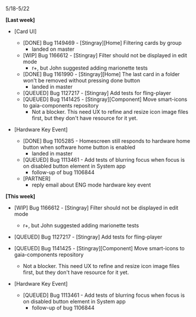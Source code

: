 5/18-5/22

**[Last week]**
* [Card UI]
  * [DONE] Bug 1149469 - [Stingray][Home] Filtering cards by group
    - landed on master
  * [WIP] Bug 1166612 - [Stingray] Filter should not be displayed in edit mode
    - r+, but John suggested adding marionette tests
  * [DONE] Bug 1161990 - [Stingray][Home] The last card in a folder won't be removed without pressing done button
    - landed in master
  * [QUEUED] Bug 1127217 - [Stingray] Add tests for fling-player
  * [QUEUED] Bug 1141425 - [Stingray][Component] Move smart-icons to gaia-components repository
    - Not a blocker. This need UX to refine and resize icon image files first, but they don't have resource for it yet.

* [Hardware Key Event]
  * [DONE] Bug 1105285 - Homescreen still responds to hardware home button when software home button is enabled
    - landed in master
  * [QUEUED] Bug 1113461 - Add tests of blurring focus when focus is on disabled button element in System app
    - follow-up of bug 1106844
  * [PARTNER]
    - reply email about ENG mode hardware key event

**[This week]**
  * [WIP] Bug 1166612 - [Stingray] Filter should not be displayed in edit mode
    - r+, but John suggested adding marionette tests
  * [QUEUED] Bug 1127217 - [Stingray] Add tests for fling-player
  * [QUEUED] Bug 1141425 - [Stingray][Component] Move smart-icons to gaia-components repository
    - Not a blocker. This need UX to refine and resize icon image files first, but they don't have resource for it yet.

* [Hardware Key Event]
  * [QUEUED] Bug 1113461 - Add tests of blurring focus when focus is on disabled button element in System app
    - follow-up of bug 1106844
